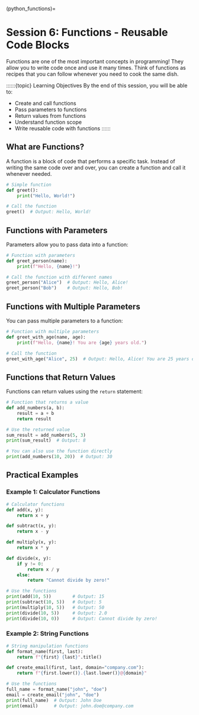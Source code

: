 (python_functions)=
# Session 6: Functions - Reusable Code Blocks

Functions are one of the most important concepts in programming! They allow you to write code once and use it many times. Think of functions as recipes that you can follow whenever you need to cook the same dish.

::::::{topic} Learning Objectives
By the end of this session, you will be able to:
- Create and call functions
- Pass parameters to functions
- Return values from functions
- Understand function scope
- Write reusable code with functions
::::::

## What are Functions?

A function is a block of code that performs a specific task. Instead of writing the same code over and over, you can create a function and call it whenever needed.

```python
# Simple function
def greet():
    print("Hello, World!")

# Call the function
greet()  # Output: Hello, World!
```

## Functions with Parameters

Parameters allow you to pass data into a function:

```python
# Function with parameters
def greet_person(name):
    print(f"Hello, {name}!")

# Call the function with different names
greet_person("Alice")  # Output: Hello, Alice!
greet_person("Bob")    # Output: Hello, Bob!
```

## Functions with Multiple Parameters

You can pass multiple parameters to a function:

```python
# Function with multiple parameters
def greet_with_age(name, age):
    print(f"Hello, {name}! You are {age} years old.")

# Call the function
greet_with_age("Alice", 25)  # Output: Hello, Alice! You are 25 years old.
```

## Functions that Return Values

Functions can return values using the `return` statement:

```python
# Function that returns a value
def add_numbers(a, b):
    result = a + b
    return result

# Use the returned value
sum_result = add_numbers(5, 3)
print(sum_result)  # Output: 8

# You can also use the function directly
print(add_numbers(10, 20))  # Output: 30
```

## Practical Examples

### Example 1: Calculator Functions

```python
# Calculator functions
def add(x, y):
    return x + y

def subtract(x, y):
    return x - y

def multiply(x, y):
    return x * y

def divide(x, y):
    if y != 0:
        return x / y
    else:
        return "Cannot divide by zero!"

# Use the functions
print(add(10, 5))        # Output: 15
print(subtract(10, 5))   # Output: 5
print(multiply(10, 5))   # Output: 50
print(divide(10, 5))     # Output: 2.0
print(divide(10, 0))     # Output: Cannot divide by zero!
```

### Example 2: String Functions

```python
# String manipulation functions
def format_name(first, last):
    return f"{first} {last}".title()

def create_email(first, last, domain="company.com"):
    return f"{first.lower()}.{last.lower()}@{domain}"

# Use the functions
full_name = format_name("john", "doe")
email = create_email("john", "doe")
print(full_name)  # Output: John Doe
print(email)      # Output: john.doe@company.com
```

